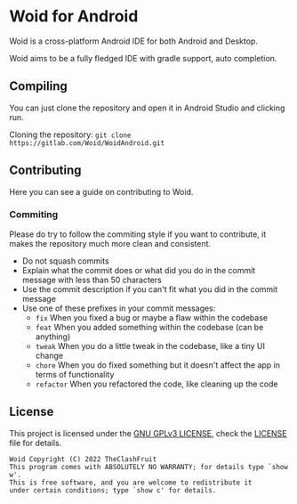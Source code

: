 # Woid for Android

Woid is a cross-platform Android IDE for both Android and Desktop.

Woid aims to be a fully fledged IDE with gradle support, auto completion.

## Compiling

You can just clone the repository and open it in Android Studio and clicking run.

Cloning the repository: `git clone https://gitlab.com/Woid/WoidAndroid.git`

## Contributing

Here you can see a guide on contributing to Woid.

### Commiting
Please do try to follow the commiting style if you want to contribute, it makes the repository much more clean and consistent.
- Do not squash commits
- Explain what the commit does or what did you do in the commit message with less than 50 characters
- Use the commit description if you can't fit what you did in the commit message
- Use one of these prefixes in your commit messages:
    - `fix` When you fixed a bug or maybe a flaw within the codebase
    - `feat` When you added something within the codebase (can be anything)
    - `tweak` When you do a little tweak in the codebase, like a tiny UI change
    - `chore` When you do fixed something but it doesn't affect the app in terms of functionality
    - `refactor` When you refactored the code, like cleaning up the code
    
## License
This project is licensed under the [GNU GPLv3 LICENSE], check the [LICENSE] file for details.

```
Woid Copyright (C) 2022 TheClashFruit
This program comes with ABSOLUTELY NO WARRANTY; for details type `show w'.
This is free software, and you are welcome to redistribute it
under certain conditions; type `show c' for details.
```


<!-- links -->
[GNU GPLv3 LICENSE]: https://www.gnu.org/licenses/gpl-3.0.en.html
[LICENSE]: https://gitlab.com/Woid/WoidAndroid/-/blob/main/LICENSE